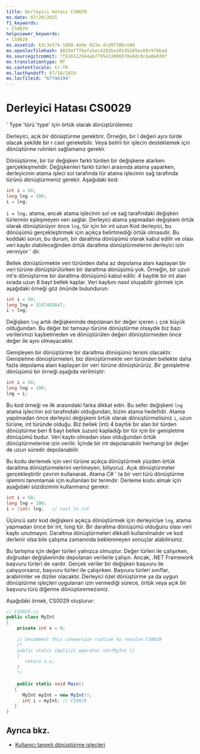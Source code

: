 ```yaml
---
title: Derleyici Hatası CS0029
ms.date: 07/20/2015
f1_keywords:
- CS0029
helpviewer_keywords:
- CS0029
ms.assetid: 63c3e574-1868-4a9e-923e-dcd9f38bce88
ms.openlocfilehash: 8829af778afa1ec4282ba30145285ec69c976bad
ms.sourcegitcommit: 7f616512044ab7795e32806578e8dc0c6a0e038f
ms.translationtype: MT
ms.contentlocale: tr-TR
ms.lasthandoff: 07/10/2019
ms.locfileid: "67744194"
---
```

# <a name="compiler-error-cs0029"></a>Derleyici Hatası CS0029

' Type 'türü 'type' için örtük olarak dönüştürülemez  
  
 Derleyici, açık bir dönüştürme gerektirir. Örneğin, bir l değeri aynı türde olacak şekilde bir r cast gerekebilir. Veya belirli bir işlecin desteklemek için dönüştürme rutinleri sağlamanız gerekir.  
  
 Dönüştürme, bir tür değişken farklı türden bir değişkene atarken gerçekleşmelidir. Değişkenleri farklı türleri arasında atama yaparken, derleyicinin atama işleci sol tarafında tür atama işlecinin sağ tarafında türünü dönüştürmeniz gerekir. Aşağıdaki kod:  

```csharp
int i = 50;  
long lng = 100;  
i = lng;  
```

 `i = lng;` atama, ancak atama işlecinin sol ve sağ tarafındaki değişken türlerinin eşleşmeyen veri sağlar. Derleyici atama yapmadan değişkeni örtük olarak dönüştürüyor önce `lng`, tür için bir int uzun Kod derleyici, bu dönüşümü gerçekleştirmek için açıkça belirtmediği örtük olmasıdır. Bu koddaki sorun, bu durum, bir daraltma dönüşümü olarak kabul edilir ve olası veri kaybı olabileceğinden örtük daraltma dönüştürmelerini derleyici izin vermiyor ' dir.  
  
 Bellek dönüştürmekte veri türünden daha az depolama alanı kaplayan bir veri türüne dönüştürülürken bir daraltma dönüşümü yok. Örneğin, bir uzun int'e dönüştürme bir daraltma dönüşümü kabul edilir. 4 baytlık bir int alan sırada uzun 8 bayt bellek kaplar. Veri kaybını nasıl oluşabilir görmek için aşağıdaki örneği göz önünde bulundurun:  

```csharp
int i = 50;  
long lng = 3147483647;  
i = lng;  
```

 Değişken `lng` artık değişkeninde depolanan bir değer içeren `i` çok büyük olduğundan. Bu değer bir tamsayı türüne dönüştürme olsaydık biz bazı verilerimizi kaybetmeden ve dönüştürülen değeri dönüştürmeden önce değer ile aynı olmayacaktır.  
  
 Genişleyen bir dönüştürme bir daraltma dönüşümü tersini olacaktır. Genişletme dönüştürmeleri, biz dönüştürmekte veri türünden bellekte daha fazla depolama alanı kaplayan bir veri türüne dönüştürürüz. Bir genişletme dönüşümü bir örneği aşağıda verilmiştir:  

```csharp
int i = 50;  
long lng = 100;  
lng = i;  
```

 Bu kod örneği ve ilk arasındaki farka dikkat edin. Bu sefer değişkeni `lng` atama işlecinin sol tarafındaki olduğundan, bizim atama hedefidir. Atama yapılmadan önce derleyici değişkeni örtük olarak dönüştürmelisiniz `i`, uzun türüne, int türünde olduğu. Biz bellek (int) 4 baytlık bir alan bir türden dönüştürme beri 8 bayt bellek (uzun) kapladığı bir tür için bir genişletme dönüşümü budur. Veri kaybı olmadan olası olduğundan örtük dönüştürmelerine izin verilir. İçinde bir int depolanabilir herhangi bir değer de uzun süredir depolanabilir.  
  
 Bu kodu derlemek için veri türüne açıkça dönüştürmek yüzden örtük daraltma dönüştürmelerini verilmeyen, biliyoruz. Açık dönüştürmeler gerçekleştirilir çevrim kullanarak. Atama C# ' ta bir veri türü dönüştürme işlemini tanımlamak için kullanılan bir terimdir. Derleme kodu almak için aşağıdaki sözdizimini kullanmanız gerekir:  

```csharp
int i = 50;  
long lng = 100;  
i = (int) lng;   // cast to int  
```

 Üçüncü satır kod değişkeni açıkça dönüştürmek için derleyiciye `lng`, atama yapmadan önce bir int, long tür. Bir daraltma dönüşümü olduğunu olası veri kaybı unutmayın. Daraltma dönüştürmeleri dikkatli kullanılmalıdır ve kod derlenir olsa bile çalışma zamanında beklenmeyen sonuçlar alabilirsiniz.  
  
 Bu tartışma için değer türleri yalnızca olmuştur. Değer türleri ile çalışırken, doğrudan değişkeninde depolanan verilerle çalışın. Ancak, .NET Framework başvuru türleri de vardır. Gerçek veriler bir değişken başvuru ile çalışıyorsanız, başvuru türleri ile çalışırken. Başvuru türleri sınıflar, arabirimler ve diziler olacaktır. Derleyici özel dönüştürme ya da uygun dönüştürme işleçleri uygulanan izin vermediği sürece, örtük veya açık bir başvuru türü diğerine dönüştüremezsiniz.  
  
 Aşağıdaki örnek, CS0029 oluşturur:  

```csharp
// CS0029.cs  
public class MyInt  
{  
    private int x = 0;
  
    // Uncomment this conversion routine to resolve CS0029  
    /*  
    public static implicit operator int(MyInt i)  
    {  
       return i.x;  
    }  
    */  
  
    public static void Main()  
   {  
      MyInt myInt = new MyInt();  
      int i = myInt; // CS0029  
   }  
}  
```

## <a name="see-also"></a>Ayrıca bkz.

- [Kullanıcı tanımlı dönüştürme işleçleri](../../../csharp/language-reference/operators/user-defined-conversion-operators.md)
